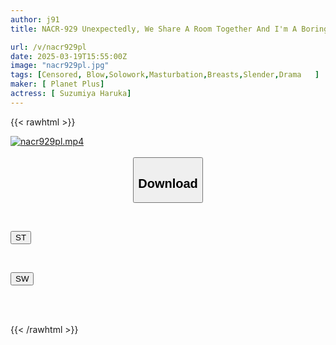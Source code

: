 ```yaml
---
author: j91
title: NACR-929 Unexpectedly, We Share A Room Together And I'm A Boring Boss, But I Have The Most Beautiful Subordinate In The Company... Aya Konami

url: /v/nacr929pl
date: 2025-03-19T15:55:00Z
image: "nacr929pl.jpg"
tags: [Censored, Blow,Solowork,Masturbation,Breasts,Slender,Drama	]
maker: [ Planet Plus]
actress: [ Suzumiya Haruka]
---
```



{{< rawhtml >}}

<div class="video" data-videoid="YLL0aBZpkVUvDg4">
    <a href="javascript:;">
        <img src="/v/nacr929pl/nacr929pl.jpg" width="WIDTH" height="HEIGHT" alt="nacr929pl.mp4" loading="lazy">
    </a>
</div>

<script type="text/javascript" src="https://j91.asia/asset/on-demand-st.js"></script>

<br>
  <link rel="stylesheet" href="https://j91.asia/asset/bs5.css">
  
  <center>
  <button class="btn btn-primary" type="button" data-bs-toggle="collapse" data-bs-target=".multi-collapse" aria-expanded="false" aria-controls="multiCollapseExample1 multiCollapseExample2"><h2>Download</h2></button></center>
</p>
<div class="row">
  <div class="col">
    <div class="collapse multi-collapse" id="multiCollapseExample1">
      <div class="card card-body">
	      	      <br>
<div class="buttons">  
<p><a href="/v/nacr929pl/st.html" target="_blank"><button class="btn-hover color-3"><i class="fa fa-download"></i> ST</button></a></p></div>
    </div>
  </div>
</div>
  <div class="col">
    <div class="collapse multi-collapse" id="multiCollapseExample2">
      <div class="card card-body">
	      <br>
<div class="buttons">
<p><a href="/v/nacr929pl/sw.html" target="_blank"><button class="btn-hover color-2"><i class="fa fa-download"></i> SW</button></a></p></div>
<br><br>
      </div>
    </div>
  </div>
</div>

{{< /rawhtml >}}